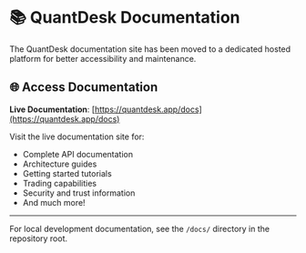 # 📚 QuantDesk Documentation

The QuantDesk documentation site has been moved to a dedicated hosted platform for better accessibility and maintenance.

## 🌐 Access Documentation

**Live Documentation**: [https://quantdesk.app/docs](https://quantdesk.app/docs)

Visit the live documentation site for:
- Complete API documentation
- Architecture guides
- Getting started tutorials
- Trading capabilities
- Security and trust information
- And much more!

---

For local development documentation, see the `/docs/` directory in the repository root.
